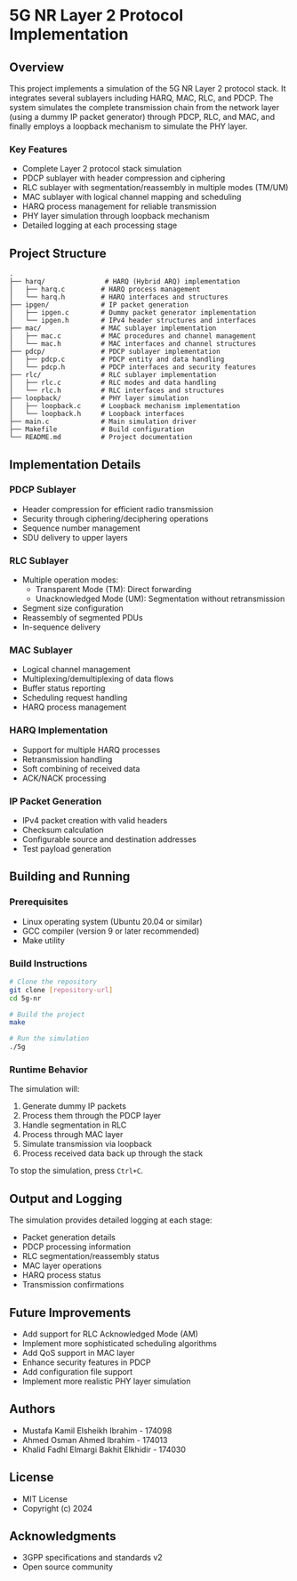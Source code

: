 # 5G NR Layer 2 Protocol Implementation

## Overview
This project implements a simulation of the 5G NR Layer 2 protocol stack. It integrates several sublayers including HARQ, MAC, RLC, and PDCP. The system simulates the complete transmission chain from the network layer (using a dummy IP packet generator) through PDCP, RLC, and MAC, and finally employs a loopback mechanism to simulate the PHY layer.

### Key Features
- Complete Layer 2 protocol stack simulation
- PDCP sublayer with header compression and ciphering
- RLC sublayer with segmentation/reassembly in multiple modes (TM/UM)
- MAC sublayer with logical channel mapping and scheduling
- HARQ process management for reliable transmission
- PHY layer simulation through loopback mechanism
- Detailed logging at each processing stage

## Project Structure
```
.
├── harq/               # HARQ (Hybrid ARQ) implementation
│   ├── harq.c         # HARQ process management
│   └── harq.h         # HARQ interfaces and structures
├── ipgen/             # IP packet generation
│   ├── ipgen.c        # Dummy packet generator implementation
│   └── ipgen.h        # IPv4 header structures and interfaces
├── mac/               # MAC sublayer implementation
│   ├── mac.c          # MAC procedures and channel management
│   └── mac.h          # MAC interfaces and channel structures
├── pdcp/              # PDCP sublayer implementation
│   ├── pdcp.c         # PDCP entity and data handling
│   └── pdcp.h         # PDCP interfaces and security features
├── rlc/               # RLC sublayer implementation
│   ├── rlc.c          # RLC modes and data handling
│   └── rlc.h          # RLC interfaces and structures
├── loopback/          # PHY layer simulation
│   ├── loopback.c     # Loopback mechanism implementation
│   └── loopback.h     # Loopback interfaces
├── main.c             # Main simulation driver
├── Makefile           # Build configuration
└── README.md          # Project documentation
```

## Implementation Details

### PDCP Sublayer
- Header compression for efficient radio transmission
- Security through ciphering/deciphering operations
- Sequence number management
- SDU delivery to upper layers

### RLC Sublayer
- Multiple operation modes:
  - Transparent Mode (TM): Direct forwarding
  - Unacknowledged Mode (UM): Segmentation without retransmission
- Segment size configuration
- Reassembly of segmented PDUs
- In-sequence delivery

### MAC Sublayer
- Logical channel management
- Multiplexing/demultiplexing of data flows
- Buffer status reporting
- Scheduling request handling
- HARQ process management

### HARQ Implementation
- Support for multiple HARQ processes
- Retransmission handling
- Soft combining of received data
- ACK/NACK processing

### IP Packet Generation
- IPv4 packet creation with valid headers
- Checksum calculation
- Configurable source and destination addresses
- Test payload generation

## Building and Running

### Prerequisites
- Linux operating system (Ubuntu 20.04 or similar)
- GCC compiler (version 9 or later recommended)
- Make utility

### Build Instructions
```bash
# Clone the repository
git clone [repository-url]
cd 5g-nr

# Build the project
make

# Run the simulation
./5g
```

### Runtime Behavior
The simulation will:
1. Generate dummy IP packets
2. Process them through the PDCP layer
3. Handle segmentation in RLC
4. Process through MAC layer
5. Simulate transmission via loopback
6. Process received data back up through the stack

To stop the simulation, press `Ctrl+C`.

## Output and Logging
The simulation provides detailed logging at each stage:
- Packet generation details
- PDCP processing information
- RLC segmentation/reassembly status
- MAC layer operations
- HARQ process status
- Transmission confirmations

## Future Improvements
- Add support for RLC Acknowledged Mode (AM)
- Implement more sophisticated scheduling algorithms
- Add QoS support in MAC layer
- Enhance security features in PDCP
- Add configuration file support
- Implement more realistic PHY layer simulation

## Authors
- Mustafa Kamil Elsheikh Ibrahim - 174098
- Ahmed Osman Ahmed Ibrahim - 174013
- Khalid Fadhl Elmargi Bakhit Elkhidir - 174030

## License
- MIT License
- Copyright (c) 2024    

## Acknowledgments
- 3GPP specifications and standards v2
- Open source community

